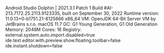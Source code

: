 Android Studio Dolphin | 2021.3.1 Patch 1
Build #AI-213.7172.25.2113.9123335, built on September 30, 2022
Runtime version: 11.0.13+0-b1751.21-8125866 x86_64
VM: OpenJDK 64-Bit Server VM by JetBrains s.r.o.
macOS 11.7
GC: G1 Young Generation, G1 Old Generation
Memory: 2048M
Cores: 16
Registry:
    external.system.auto.import.disabled=true
    ide.text.editor.with.preview.show.floating.toolbar=false
    ide.instant.shutdown=false



